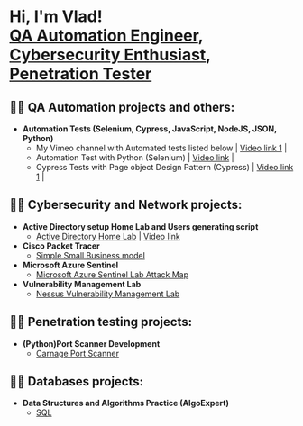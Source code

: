 <h1>Hi, I'm Vlad! <br/><a href="https://github.com/Vlad774">QA Automation Engineer</a>, <a href="linkedin.com/in/vladvesninskiy">Cybersecurity Enthusiast</a>, <a href="">Penetration Tester</a></h1>

<h2>👨‍💻 QA Automation projects and others:</h2>

- <b>Automation Tests (Selenium, Cypress, JavaScript, NodeJS, JSON, Python) </b>
  - My Vimeo channel with Automated tests listed below | [Video link 1](https://vimeo.com/user199007084) | 
  - Automation Test with Python (Selenium) | [Video link](https://vimeo.com/820757696) |
  - Cypress Tests with Page object Design Pattern (Cypress) | [Video link 1](https://vimeo.com/user199007084) |





<h2>👨‍💻 Cybersecurity and Network projects:</h2>

- <b>Active Directory setup Home Lab and Users generating script</b>
  - [Active Directory Home Lab](https://github.com/Vlad774/ActiveDirectoryLab) | [Video link](https://www.youtube.com/watch?v=wGJSgqEzM0w&ab_channel=VladCybersecurity)
- <b>Cisco Packet Tracer</b>
  - [Simple Small Business model](https://github.com/Vlad774/Cisco-Packet-Tracer-Small-Business-model)
- <b>Microsoft Azure Sentinel</b>
  - [Microsoft Azure Sentinel Lab Attack Map](https://github.com/Vlad774/Microsoft-Azure-Sentinel-Lab-Attack-Map/blob/main/README.md)
- <b>Vulnerability Management Lab</b>
  - [Nessus Vulnerability Management Lab](https://github.com/Vlad774/Nessus-Vulnerability-Management-Lab)

<h2>👨‍💻 Penetration testing projects:</h2>

- <b>(Python)Port Scanner Development</b>
  - [Carnage Port Scanner](https://github.com/Vlad774/Port-Scanner-Carnage/blob/main/README.md)
  



<h2>👨‍💻 Databases projects:</h2>

- <b>Data Structures and Algorithms Practice (AlgoExpert)</b>
  - [SQL](https://github.com/Vlad774/SQL)




[twitter]: https://twitter.com/joshmadakor
[youtube]: https://www.youtube.com/c/joshmadakor
[instagram]: https://www.instagram.com/joshmadakor/
[linkedin]: https://linkedin.com/in/joshmadakor

<!--
**joshmadakor1/joshmadakor1** is a ✨ _special_ ✨ repository because its `README.md` (this file) appears on your GitHub profile.

Here are some ideas to get you started:

- 🔭 I’m currently working on ...
- 🌱 I’m currently learning ...
- 👯 I’m looking to collaborate on ...
- 🤔 I’m looking for help with ...
- 💬 Ask me about ...
- 📫 How to reach me: ...
- 😄 Pronouns: ...
- ⚡ Fun fact: ...
-->
